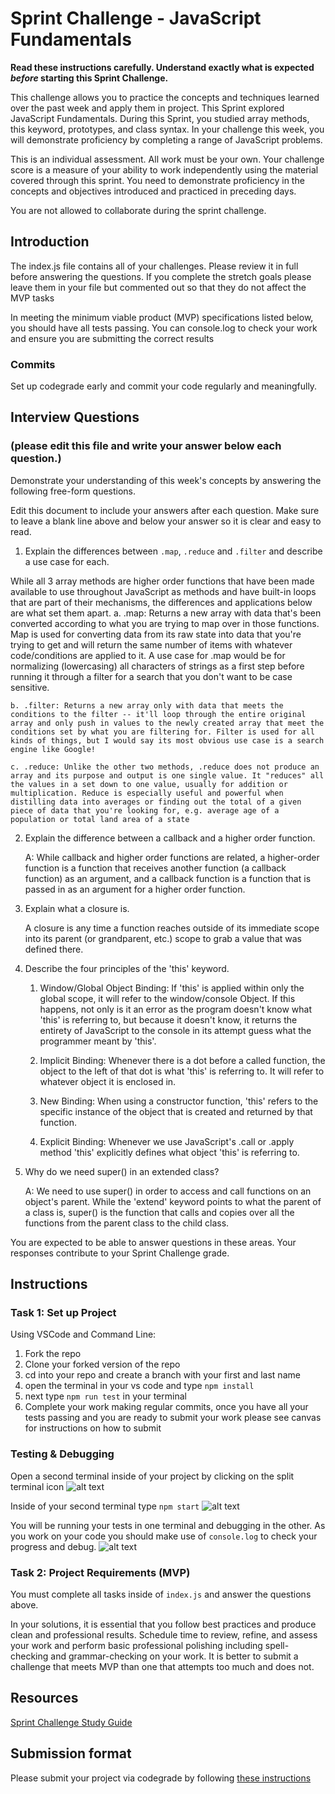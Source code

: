 # Sprint Challenge - JavaScript Fundamentals

**Read these instructions carefully. Understand exactly what is expected _before_ starting this Sprint Challenge.**

This challenge allows you to practice the concepts and techniques learned over the past week and apply them in project. This Sprint explored JavaScript Fundamentals. During this Sprint, you studied array methods, this keyword, prototypes, and class syntax. In your challenge this week, you will demonstrate proficiency by completing a range of JavaScript problems.

This is an individual assessment. All work must be your own. Your challenge score is a measure of your ability to work independently using the material covered through this sprint. You need to demonstrate proficiency in the concepts and objectives introduced and practiced in preceding days.

You are not allowed to collaborate during the sprint challenge. 

## Introduction

The index.js file contains all of your challenges. Please review it in full before answering the questions. If you complete the stretch goals please leave them in your file but commented out so that they do not affect the MVP tasks 

In meeting the minimum viable product (MVP) specifications listed below, you should have all tests passing. You can console.log to check your work and ensure you are submitting the correct results 

### Commits

Set up codegrade early and commit your code regularly and meaningfully. 

## Interview Questions
### (please edit this file and write your answer below each question.)
Demonstrate your understanding of this week's concepts by answering the following free-form questions.

Edit this document to include your answers after each question. Make sure to leave a blank line above and below your answer so it is clear and easy to read.

1. Explain the differences between `.map`, `.reduce` and `.filter` and describe a use case for each. 

While all 3 array methods are higher order functions that have been made available to use throughout JavaScript as methods and have built-in loops that are part of their mechanisms, the differences and applications below are what set them apart.
    a. .map:  Returns a new array with data that's been converted according to what you are trying to map over in those functions. Map is used for converting data from its raw state into data that you're trying to get and will return the same number of items with whatever code/conditions are applied to it. A use case for .map would be for normalizing (lowercasing) all characters of strings as a first step before running it through a filter for a search that you don't want to be case sensitive.

    b. .filter: Returns a new array only with data that meets the conditions to the filter -- it'll loop through the entire original array and only push in values to the newly created array that meet the conditions set by what you are filtering for. Filter is used for all kinds of things, but I would say its most obvious use case is a search engine like Google!
    
    c. .reduce: Unlike the other two methods, .reduce does not produce an array and its purpose and output is one single value. It "reduces" all the values in a set down to one value, usually for addition or multiplication. Reduce is especially useful and powerful when distilling data into averages or finding out the total of a given piece of data that you're looking for, e.g. average age of a population or total land area of a state 

2. Explain the difference between a callback and a higher order function.

    A: While callback and higher order functions are related, a higher-order function is a function that receives another function (a callback function) as an argument, and a callback function is a function that is passed in as an argument for a higher order function.

3. Explain what a closure is.

    A closure is any time a function reaches outside of its immediate scope into its parent (or grandparent, etc.) scope to grab a value that was defined there. 

4. Describe the four principles of the 'this' keyword.

    1. Window/Global Object Binding:  If 'this' is applied within only the global scope, it will refer to the window/console Object. If this happens, not only is it an error as the program doesn't know what 'this' is referring to, but because it doesn't know, it returns the entirety of JavaScript to the console in its attempt guess what the programmer meant by 'this'.

    2. Implicit Binding: Whenever there is a dot before a called function, the object to the left of that dot is what 'this' is referring to. It will refer to whatever object it is enclosed in.

    3. New Binding: When using a constructor function, 'this' refers to the specific instance of the object that is created and returned by that function. 

    4. Explicit Binding: Whenever we use JavaScript's .call or .apply method 'this' explicitly defines what object 'this' is referring to. 

5. Why do we need super() in an extended class?

    A: We need to use super() in order to access and call functions on an object's parent. While the 'extend' keyword points to what the parent of a class is, super() is the function that calls and copies over all the functions from the parent class to the child class.

You are expected to be able to answer questions in these areas. Your responses contribute to your Sprint Challenge grade. 

## Instructions

### Task 1: Set up Project

Using VSCode and Command Line:


1. Fork the repo
2. Clone your forked version of the repo
3. cd into your repo and create a branch with your first and last name
4. open the terminal in your vs code and type `npm install`
5. next type `npm run test` in your terminal
6. Complete your work making regular commits, once you have all your tests passing and you are ready to submit your work please see canvas for instructions on how to submit

### Testing & Debugging

Open a second terminal inside of your project by clicking on the split terminal icon
![alt text](assets/split_terminal.png "Split Terminal")

Inside of your second terminal type `npm start` 
![alt text](assets/npm_start.png "type npm start")

You will be running your tests in one terminal and debugging in the other. As you work on your code you should make use of `console.log` to check your progress and debug.
![alt text](assets/tests_debug_terminal_final.png "your terminal should look like this")

### Task 2: Project Requirements (MVP)

You must complete all tasks inside of `index.js` and answer the questions above.

In your solutions, it is essential that you follow best practices and produce clean and professional results. Schedule time to review, refine, and assess your work and perform basic professional polishing including spell-checking and grammar-checking on your work. It is better to submit a challenge that meets MVP than one that attempts too much and does not.

## Resources
 
 [Sprint Challenge Study Guide](https://www.notion.so/lambdaschool/Unit-1-Sprint-3-Study-Guide-033a9a00659a4ef98c12eb97e49a6110)

## Submission format

Please submit your project via codegrade by following [these instructions](https://www.notion.so/lambdaschool/Submitting-an-assignment-via-Code-Grade-A-Step-by-Step-Walkthrough-07bd65f5f8364e709ecb5064735ce374)

